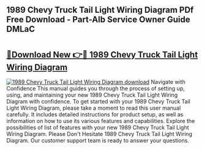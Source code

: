 ## 1989 Chevy Truck Tail Light Wiring Diagram PDf Free Download - Part-Alb Service Owner Guide DMLaC

# <h2><a href="http://dfskrad.blite.top/?on=1989+Chevy+Truck+Tail+Light+Wiring+Diagram">🔗Download New 👉🔴 1989 Chevy Truck Tail Light Wiring Diagram</a></h2>

[![1989 Chevy Truck Tail Light Wiring Diagram download](https://i.imgur.com/lujVjoI.png)](http://dfskrad.blite.top/?on=1989+Chevy+Truck+Tail+Light+Wiring+Diagram)
Navigate with Confidence This manual guides you through the process of setting up, using, and maintaining your new 1989 Chevy Truck Tail Light Wiring Diagram with confidence. To get started with your 1989 Chevy Truck Tail Light Wiring Diagram, please take a moment to read this user manual carefully. It includes detailed instructions for product setup, as well as information on how to use its various features and capabilities. Explore the possibilities of list of features with your new 1989 Chevy Truck Tail Light Wiring Diagram. Please Don't Hesitate 1989 Chevy Truck Tail Light Wiring Diagram. Our customer support team is ready to answer your questions.
